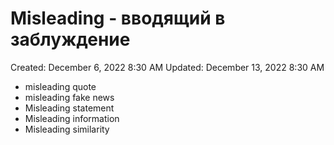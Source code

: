 # Misleading - вводящий в заблуждение

Created: December 6, 2022 8:30 AM
Updated: December 13, 2022 8:30 AM

- misleading quote
- misleading fake news
- Misleading statement
- Misleading information
- Misleading similarity
